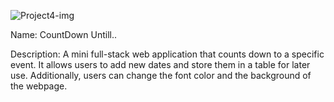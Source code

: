 ![Project4-img](https://github.com/koenigone/mohammadMoHMD/assets/40247243/e811e1b7-d573-49ce-a02b-598ccec47e7f)

Name: CountDown Untill..

Description:
A mini full-stack web application that counts down to a specific event. It allows users to add new dates and store them in a table for later use. Additionally, users can change the font color and the background of the webpage.
